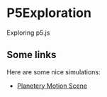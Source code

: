 # P5Exploration
Exploring p5.js

## Some links

Here are some nice simulations:

- [Planetery Motion Scene](https://devdudesami.github.io/P5Exploration/physics-engine/index.html)